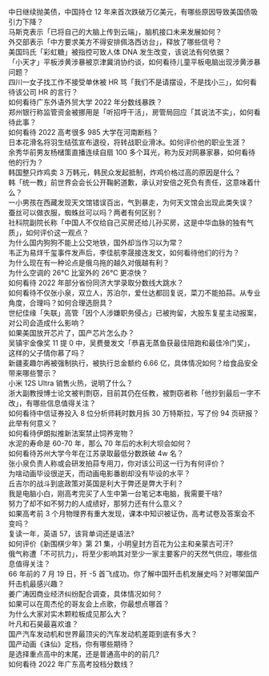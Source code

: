 中日继续抛美债，中国持仓 12 年来首次跌破万亿美元，有哪些原因导致美国债吸引力下降？  
马斯克表示「已将自己的大脑上传到云端」，脑机接口未来发展如何？  
外交部表示「中方要求美方不得安排佩洛西访台」，释放了哪些信号？  
美国玛氏「彩虹糖」被指控可致人体 DNA 发生改变，该说法有何依据？  
「小天才」平板涉黄涉暴被京津冀消协约谈，如何看待儿童平板电脑出现涉黄涉暴问题？  
四川一女子找工作不接受单休被 HR 骂「我们不是请摆设，不是找小三」，如何看待该公司 HR 的言行？  
如何看待广东外语外贸大学 2022 年分数线暴跌？  
郑州银行称监管资金被挪用是「听招呼干活」，房管局回应「其说法不实」，如何看待此事？  
如何看待 2022 高考很多 985 大学在河南断档？  
日本花滑名将羽生结弦宣布退役，将转战职业滑冰。如何评价他的职业生涯？  
余秀华前男友杨槠策直播连续自扇 100 多个耳光，称为反对网暴家暴，如何看待他的行为？  
韩国整只炸鸡卖 3 万韩元，韩民众发起抵制，炸鸡价格过高的原因是什么？  
韩「统一教」前世界会会长公开鞠躬道歉，承认对安倍之死负有责任，这意味着什么？  
一小男孩在西藏发现天文馆错误百出，气到暴走，为何天文馆会出现此类失误？  
蚕丝可以做衣服，蜘蛛丝可以吗？两者有何区别？  
社科院副院长称「中国人不仅给自己买房还给儿孙买房，这是中华血脉的独有气质」，如何评价这一观点？  
为什么国内狗狗不能上公交地铁，国外却当作习以为常？  
韦正为易烊千玺事件发声后，李佳航李晟接连发文，如何看待他们的行为？  
为什么现在有一种论点是俄乌拖的越久对俄越有利？  
为什么空调的 26℃ 比室外的 26℃ 更凉快？  
如何看待 2022 年部分省份同济大学录取分数线大跳水？  
如何看待不仅张小泉，双立人，苏泊尔，爱仕达都回复说，菜刀不能拍蒜。从专业角度，合理吗？如何合理选厨具？  
世纪佳缘「失联」高管「因个人涉嫌职务侵占」已被拘留，大股东复星主动报案，对公司会造成什么影响？  
如果美国放开芯片了，国产芯片怎么办？  
吴镇宇金像奖 11 提 0 中，吴费曼发文「恭喜无蒸鱼获最佳陪跑和最佳冷门奖」，这样的父子情你慕了吗？  
新疆麦趣尔再被强制执行，被执行总金额约 6.66 亿，具体情况如何？给食品安全带来哪些警示？  
小米 12S Ultra 销售火热，说明了什么？  
浙大副教授博士论文被判剽窃，目前其仍在任教，被剽窃者称「他抄到最后一字不改」，有哪些信息值得关注？  
如何看待中信证券投入 8 位分析师耗时数月拆 30 万特斯拉，写了份 94 页研报？ 此举有何意义？  
如何看待伊朗拟推新法案禁止饲养宠物？  
水泥的寿命是 60-70 年，那么 70 年后的水利大坝会如何？  
如何看待苏州大学今年在江苏录取最低分数跌破 4w 名？  
张小泉负责人称或会研发拍蒜专用刀，你对该公司这一行为有何评价？  
为啥动画毕设很逆天，而动画电影番剧却没有毕设的水平？  
丘吉尔的战斗到底政策对英国是利大于弊还是弊大于利？  
我是电脑小白，刚高考完买了人生中第一台笔记本电脑，我需要干啥?  
努力了却不如不努力的人成绩好，那努力还有什么意义？  
如果高考前 3 个月物理界有重大发现，课本中知识被证伪，高考试卷及答案会不变吗？  
复读一年，英语 57，该背单词还是语法?  
如何评价《新围棋少年》第 21 集，小明皇封方百花为公主和亲蒙古可汗?  
俄气称遭「不可抗力」，将至少影响其对至少一家主要客户的天然气供应，哪些信息值得关注？  
66 年前的 7 月 19 日，歼 -5 首飞成功。你了解中国歼击机发展史吗？对哪架国产歼击机最感兴趣？  
姜广涛因商业经济纠纷配合调查，具体情况如何？  
如果可以在周杰伦的哥友会上点歌，你最想点哪首？  
为什么大家对实木颗粒板成见那么大？  
叶凡和石昊最喜欢谁？  
国产汽车发动机和世界最顶尖的汽车发动机差距到底有多大？  
国产动画《诛仙》定档，你有哪些期待？  
是选择重点高中的末尾，还是普通高中的的前几?  
如何看待 2022 年广东高考投档分数线？  
